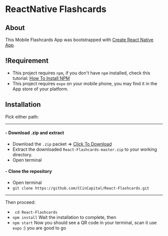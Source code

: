 # ReactNative Flashcards

## About
This Mobile Flashcards App was bootstrapped with [Create React Native App](https://github.com/react-community/create-react-native-app).

## !Requirement
- This project requires `npm`, if you don't have `npm` installed, check this tutorial: [How To Install NPM](https://docs.npmjs.com/getting-started/installing-node)
- This project requires `expo` on your mobile phone, you may find it in the App store of your platform.

## Installation
Pick either path:
<hr>

#### - Download .zip and extract
- Download the `.zip` packet => [Click To Download](https://github.com/CCinCapital/React-Flashcards/archive/master.zip)
- Extract the downloaded `React-Flashcards-master.zip` to your working directory.
- Open terminal

#### - Clone the repository
- Open terminal
- `git clone https://github.com/CCinCapital/React-Flashcards.git`
<hr>

Then proceed:
- ` cd React-Flashcards`
- `npm install`
Wait the installation to complete, then
- `npm start`
Now you should see a QR code in your terminal, scan it use `expo`
:) you are good to go




